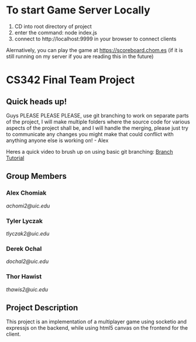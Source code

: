 # To start Game Server Locally
1. CD into root directory of project
2. enter the command: node index.js
3. connect to http://localhost:9999 in your browser to connect clients

Alernatively, you can play the game at https://scoreboard.chom.es (if it is still running on my server if you are reading this in the future)

# CS342 Final Team Project
## Quick heads up!
Guys PLEASE PLEASE PLEASE, use git branching to work on separate parts of the project, I will make multiple folders where
the source code for various aspects of the project shall be, and I will handle the merging, please just try to communicate
any changes you might make that could conflict with anything anyone else is working on! - Alex

Heres a quick video to brush up on using basic git branching:
[Branch Tutorial](https://www.youtube.com/watch?v=JTE2Fn_sCZs)

## Group Members
### Alex Chomiak
_achomi2@uic.edu_
### Tyler Lyczak
_tlyczak2@uic.edu_
### Derek Ochal
_dochal2@uic.edu_
### Thor Hawist
_thawis2@uic.edu_

## Project Description
This project is an implementation of a multiplayer game using socketio and expressjs on the backend, while using html5 canvas on the frontend for the client.

